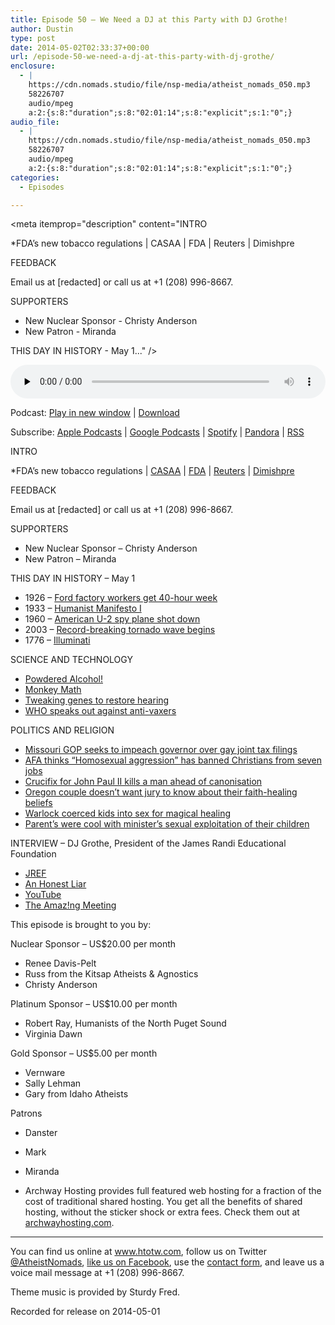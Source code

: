 ```yaml
---
title: Episode 50 – We Need a DJ at this Party with DJ Grothe!
author: Dustin
type: post
date: 2014-05-02T02:33:37+00:00
url: /episode-50-we-need-a-dj-at-this-party-with-dj-grothe/
enclosure:
  - |
    https://cdn.nomads.studio/file/nsp-media/atheist_nomads_050.mp3
    58226707
    audio/mpeg
    a:2:{s:8:"duration";s:8:"02:01:14";s:8:"explicit";s:1:"0";}
audio_file:
  - |
    https://cdn.nomads.studio/file/nsp-media/atheist_nomads_050.mp3
    58226707
    audio/mpeg
    a:2:{s:8:"duration";s:8:"02:01:14";s:8:"explicit";s:1:"0";}
categories:
  - Episodes

---
```

<div itemscope itemtype="http://schema.org/AudioObject">
  <meta itemprop="name" content="Episode 50 &#8211; We Need a DJ at this Party with DJ Grothe!" />
  
  <meta itemprop="uploadDate" content="2014-05-01T20:33:37-06:00" />
  
  <meta itemprop="encodingFormat" content="audio/mpeg" />
  
  <meta itemprop="duration" content="PT2H01M14S" />
  
  <meta itemprop="description" content="INTRO

*FDA’s new tobacco regulations | CASAA | FDA | Reuters | Dimishpre

FEEDBACK

Email us at [redacted] or call us at +1 (208) 996-8667.

SUPPORTERS

* New Nuclear Sponsor - Christy Anderson
* New Patron - Miranda

THIS DAY IN HISTORY - May 1..." />
  
  <meta itemprop="contentUrl" content="https://dts.podtrac.com/redirect.mp3/cdn.nomads.studio/file/nsp-media/atheist_nomads_050.mp3" />
  
  <meta itemprop="contentSize" content="55.5" />
  </p> 
  
  <div class="powerpress_player" id="powerpress_player_8305">
    <audio class="wp-audio-shortcode" id="audio-5188-49" preload="none" style="width: 100%;" controls="controls"><source type="audio/mpeg" src="https://dts.podtrac.com/redirect.mp3/cdn.nomads.studio/file/nsp-media/atheist_nomads_050.mp3?_=49" /><a href="https://dts.podtrac.com/redirect.mp3/cdn.nomads.studio/file/nsp-media/atheist_nomads_050.mp3">https://dts.podtrac.com/redirect.mp3/cdn.nomads.studio/file/nsp-media/atheist_nomads_050.mp3</a></audio>
  </div>
</div>

<p class="powerpress_links powerpress_links_mp3">
  Podcast: <a href="https://dts.podtrac.com/redirect.mp3/cdn.nomads.studio/file/nsp-media/atheist_nomads_050.mp3" class="powerpress_link_pinw" target="_blank" title="Play in new window" onclick="return powerpress_pinw('https://htotw.com/?powerpress_pinw=5188-podcast');" rel="nofollow">Play in new window</a> | <a href="https://dts.podtrac.com/redirect.mp3/cdn.nomads.studio/file/nsp-media/atheist_nomads_050.mp3" class="powerpress_link_d" title="Download" rel="nofollow" download="atheist_nomads_050.mp3">Download</a>
</p>

<p class="powerpress_links powerpress_subscribe_links">
  Subscribe: <a href="https://podcasts.apple.com/us/podcast/humanists-take-on-the-world/id530050098?mt=2&ls=1" class="powerpress_link_subscribe powerpress_link_subscribe_itunes" target="_blank" title="Subscribe on Apple Podcasts" rel="nofollow">Apple Podcasts</a> | <a href="https://www.google.com/podcasts?feed=aHR0cDovL2F0aGVpc3Rub21hZHMubGlic3luLmNvbS9yc3M%3D" class="powerpress_link_subscribe powerpress_link_subscribe_googleplay" target="_blank" title="Subscribe on Google Podcasts" rel="nofollow">Google Podcasts</a> | <a href="https://open.spotify.com/show/3LzK2xZGike6Tc1GEMtMbr?si=LieN9SNuTpq96smuaUsH8A" class="powerpress_link_subscribe powerpress_link_subscribe_spotify" target="_blank" title="Subscribe on Spotify" rel="nofollow">Spotify</a> | <a href="https://www.pandora.com/podcast/atheist-nomads/PC:10122?corr=62071012&part=ug" class="powerpress_link_subscribe powerpress_link_subscribe_pandora" target="_blank" title="Subscribe on Pandora" rel="nofollow">Pandora</a> | <a href="https://htotw.com/feed/podcast/" class="powerpress_link_subscribe powerpress_link_subscribe_rss" target="_blank" title="Subscribe via RSS" rel="nofollow">RSS</a>
</p>

INTRO

*FDA’s new tobacco regulations | <a href="http://blog.casaa.org/2014/04/casaa-assessment-of-fda-deeming.html?m=1" target="_blank" rel="noopener">CASAA</a> | <a href="http://www.fda.gov/TobaccoProducts/Labeling/ucm388395.htm" target="_blank" rel="noopener">FDA</a> | <a href="http://www.reuters.com/article/2014/04/24/us-usa-health-ecigarettes-idUSBREA3N08X20140424" target="_blank" rel="noopener">Reuters</a> | <a href="http://dimisphere.com/fda-regulations-what-can-we-do-now/" target="_blank" rel="noopener">Dimishpre</a>

FEEDBACK

Email us at [redacted] or call us at +1 (208) 996-8667.

SUPPORTERS

* New Nuclear Sponsor &#8211; Christy Anderson  
* New Patron &#8211; Miranda

THIS DAY IN HISTORY &#8211; May 1

* 1926 &#8211; <a href="http://www.history.com/this-day-in-history/ford-factory-workers-get-40-hour-week" target="_blank" rel="noopener">Ford factory workers get 40-hour week</a>  
* 1933 &#8211; <a href="http://en.wikipedia.org/wiki/Humanist_Manifesto_I" target="_blank" rel="noopener">Humanist Manifesto I</a>  
* 1960 &#8211; <a href="http://www.history.com/this-day-in-history/american-u-2-spy-plane-shot-down" target="_blank" rel="noopener">American U-2 spy plane shot down</a>  
* 2003 &#8211; <a href="http://www.history.com/this-day-in-history/record-breaking-tornado-wave-begins" target="_blank" rel="noopener">Record-breaking tornado wave begins</a>  
* 1776 &#8211; <a href="http://en.wikipedia.org/wiki/Illuminati" target="_blank" rel="noopener">Illuminati</a>

SCIENCE AND TECHNOLOGY  
* <a href="http://www.iflscience.com/chemistry/powdered-alcohol-coming-us" target="_blank" rel="noopener">Powdered Alcohol!</a>  
* <a href="http://www.newscientist.com/article/dn25447-monkey-mathematicians-hint-at-brains-number-perception.html" target="_blank" rel="noopener">Monkey Math</a>  
* <a href="http://www.newscientist.com/article/mg22229662.400-deaf-people-get-gene-tweak-to-restore-natural-hearing.html" target="_blank" rel="noopener">Tweaking genes to restore hearing</a>  
* <a href="http://www.rawstory.com/rs/2014/04/23/world-health-organization-hits-back-at-vaccine-deniers/" target="_blank" rel="noopener">WHO speaks out against anti-vaxers</a>

POLITICS AND RELIGION

* <a href="http://www.rawstory.com/rs/2014/04/23/missouri-gop-begins-impeachment-of-governor-for-giving-gay-couples-equal-tax-breaks/" target="_blank" rel="noopener">Missouri GOP seeks to impeach governor over gay joint tax filings</a>  
* <a href="http://www.rightwingwatch.org/content/afa-warns-homosexual-aggression-has-banned-christians-7-common-careers" target="_blank" rel="noopener">AFA thinks “Homosexual aggression” has banned Christians from seven jobs</a>  
* <a href="http://www.rawstory.com/rs/2014/04/24/giant-john-paul-ii-crucifix-falls-and-instantly-crushes-young-man-to-death-in-italy/" target="_blank" rel="noopener">Crucifix for John Paul II kills a man ahead of canonisation</a>  
* <a href="http://www.rawstory.com/rs/2014/04/23/or-couple-whose-daughter-died-untreated-wants-faith-healing-beliefs-kept-from-jury/" target="_blank" rel="noopener">Oregon couple doesn&#8217;t want jury to know about their faith-healing beliefs</a>  
* <a href="http://www.bdtonline.com/breakingnews/x1535574442/Bluefield-man-claiming-to-be-magical-warlock-arrested-for-sex-crimes-against-children" target="_blank" rel="noopener">Warlock coerced kids into sex for magical healing</a>  
* <a href="http://www.startribune.com/local/255322011.html" target="_blank" rel="noopener">Parent’s were cool with minister’s sexual exploitation of their children</a>

INTERVIEW &#8211; DJ Grothe, President of the James Randi Educational Foundation  
* <a href="http://www.randi.org/site/" target="_blank" rel="noopener">JREF</a>  
* <a href="http://anhonestliar.com/wp/" target="_blank" rel="noopener">An Honest Liar</a>  
* <a href="https://www.youtube.com/user/JamesRandiFoundation" target="_blank" rel="noopener">YouTube</a>  
* <a href="http://www.amazingmeeting.com/" target="_blank" rel="noopener">The Amaz!ng Meeting</a>

This episode is brought to you by:

Nuclear Sponsor &#8211; US$20.00 per month  
* Renee Davis-Pelt  
* Russ from the Kitsap Atheists & Agnostics  
* Christy Anderson

Platinum Sponsor – US$10.00 per month  
* Robert Ray, Humanists of the North Puget Sound  
* Virginia Dawn

Gold Sponsor – US$5.00 per month  
* Vernware  
* Sally Lehman  
* Gary from Idaho Atheists

Patrons  
* Danster  
* Mark  
* Miranda

* Archway Hosting provides full featured web hosting for a fraction of the cost of traditional shared hosting. You get all the benefits of shared hosting, without the sticker shock or extra fees. Check them out at <a href="http://archwayhosting.com/" target="_blank" rel="noopener">archwayhosting.com</a>.

<hr width="500" />

You can find us online at <a href="https://www.htotw.com/" target="_blank" rel="noopener">www.htotw.com</a>, follow us on Twitter <a href="https://htotw.com/twitter" target="_blank" rel="noopener">@AtheistNomads</a>, <a href="https://htotw.com/facebook" target="_blank" rel="noopener">like us on Facebook</a>, use the [contact form](https://htotw.com/contact), and leave us a voice mail message at +1 (208) 996-8667.

Theme music is provided by Sturdy Fred.

Recorded for release on 2014-05-01